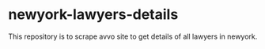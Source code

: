 # newyork-lawyers-details
This repository is to scrape avvo site to get details of all lawyers in newyork.

